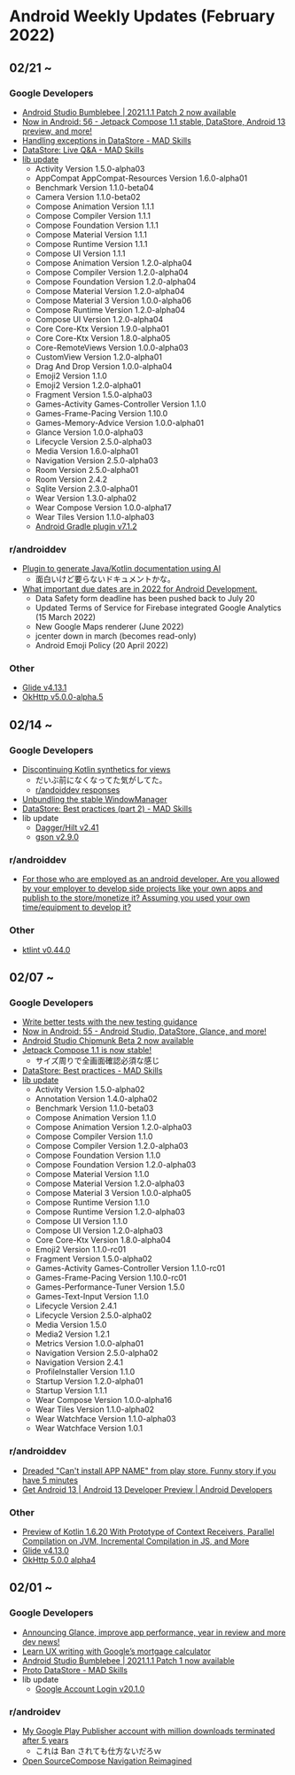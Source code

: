 # Android Weekly Updates (February 2022)

## 02/21 ~

### Google Developers

- [Android Studio Bumblebee | 2021.1.1 Patch 2 now available](https://androidstudio.googleblog.com/2022/02/android-studio-bumblebee-202111-patch-2.html)
- [Now in Android: 56 - Jetpack Compose 1.1 stable, DataStore, Android 13 preview, and more!](https://www.youtube.com/watch?v=cFkYjJbjkSo)
- [Handling exceptions in DataStore - MAD Skills](https://www.youtube.com/watch?v=Q59R8LjR0F8)
- [DataStore: Live Q&A - MAD Skills](https://www.youtube.com/watch?v=kzYKdog9S1k)
- [lib update](https://developer.android.com/jetpack/androidx/versions/all-channel#february_23_2022)
  - Activity Version 1.5.0-alpha03
  - AppCompat AppCompat-Resources Version 1.6.0-alpha01
  - Benchmark Version 1.1.0-beta04
  - Camera Version 1.1.0-beta02
  - Compose Animation Version 1.1.1
  - Compose Compiler Version 1.1.1
  - Compose Foundation Version 1.1.1
  - Compose Material Version 1.1.1
  - Compose Runtime Version 1.1.1
  - Compose UI Version 1.1.1
  - Compose Animation Version 1.2.0-alpha04
  - Compose Compiler Version 1.2.0-alpha04
  - Compose Foundation Version 1.2.0-alpha04
  - Compose Material Version 1.2.0-alpha04
  - Compose Material 3 Version 1.0.0-alpha06
  - Compose Runtime Version 1.2.0-alpha04
  - Compose UI Version 1.2.0-alpha04
  - Core Core-Ktx Version 1.9.0-alpha01
  - Core Core-Ktx Version 1.8.0-alpha05
  - Core-RemoteViews Version 1.0.0-alpha03
  - CustomView Version 1.2.0-alpha01
  - Drag And Drop Version 1.0.0-alpha04
  - Emoji2 Version 1.1.0
  - Emoji2 Version 1.2.0-alpha01
  - Fragment Version 1.5.0-alpha03
  - Games-Activity Games-Controller Version 1.1.0
  - Games-Frame-Pacing Version 1.10.0
  - Games-Memory-Advice Version 1.0.0-alpha01
  - Glance Version 1.0.0-alpha03
  - Lifecycle Version 2.5.0-alpha03
  - Media Version 1.6.0-alpha01
  - Navigation Version 2.5.0-alpha03
  - Room Version 2.5.0-alpha01
  - Room Version 2.4.2
  - Sqlite Version 2.3.0-alpha01
  - Wear Version 1.3.0-alpha02
  - Wear Compose Version 1.0.0-alpha17
  - Wear Tiles Version 1.1.0-alpha03
  - [Android Gradle plugin v7.1.2](https://developer.android.com/studio/releases/gradle-plugin#7-1-0)

### r/androiddev

- [Plugin to generate Java/Kotlin documentation using AI](https://www.reddit.com/r/androiddev/comments/t2axyu/plugin_to_generate_javakotlin_documentation_using/)
  - 面白いけど要らないドキュメントかな。
- [What important due dates are in 2022 for Android Development.](https://www.reddit.com/r/androiddev/comments/t1hs8s/what_important_due_dates_are_in_2022_for_android/)
  - Data Safety form deadline has been pushed back to July 20
  - Updated Terms of Service for Firebase integrated Google Analytics (15 March 2022)
  - New Google Maps renderer (June 2022)
  - jcenter down in march (becomes read-only)
  - Android Emoji Policy (20 April 2022)

### Other

- [Glide v4.13.1](https://github.com/bumptech/glide/releases/tag/v4.13.1)
- [OkHttp v5.0.0-alpha.5](https://square.github.io/okhttp/changelogs/changelog/)

## 02/14 ~

### Google Developers

- [Discontinuing Kotlin synthetics for views](https://android-developers.googleblog.com/2022/02/discontinuing-kotlin-synthetics-for-views.html)
  - だいぶ前になくなってた気がしてた。
  - [r/andoiddev responses](https://www.reddit.com/r/androiddev/comments/sw1xwd/discontinuing_kotlin_synthetics_for_views/)
- [Unbundling the stable WindowManager](https://medium.com/androiddevelopers/unbundling-the-stable-windowmanager-a5471ff2907)
- [DataStore: Best practices (part 2) - MAD Skills](https://www.youtube.com/watch?v=ZqlZnSdSqI4)
- lib update
  - [Dagger/Hilt v2.41](https://github.com/google/dagger/releases)
  - [gson v2.9.0](https://github.com/google/gson/blob/master/CHANGELOG.md)

### r/androiddev

- [For those who are employed as an android developer. Are you allowed by your employer to develop side projects like your own apps and publish to the store/monetize it? Assuming you used your own time/equipment to develop it?](https://www.reddit.com/r/androiddev/comments/sws0s7/for_those_who_are_employed_as_an_android/)

### Other

- [ktlint v0.44.0](https://github.com/pinterest/ktlint/blob/master/CHANGELOG.md)

## 02/07 ~

### Google Developers

- [Write better tests with the new testing guidance](https://android-developers.googleblog.com/2022/02/write-better-tests-with-new-testing.html)
- [Now in Android: 55 - Android Studio, DataStore, Glance, and more!](https://www.youtube.com/watch?v=Hc79sDi3f0U)
- [Android Studio Chipmunk Beta 2 now available](https://androidstudio.googleblog.com/2022/02/android-studio-chipmunk-beta-2-now.html?m=1)
- [Jetpack Compose 1.1 is now stable!](https://android-developers.googleblog.com/2022/02/jetpack-compose-11-now-stable.html)
  - サイズ周りで全画面確認必須な感じ
- [DataStore: Best practices - MAD Skills](https://www.youtube.com/watch?v=S10ci36lBJ4)
- [lib update](https://developer.android.com/jetpack/androidx/versions/all-channel#february_9_2022)
  - Activity Version 1.5.0-alpha02
  - Annotation Version 1.4.0-alpha02
  - Benchmark Version 1.1.0-beta03
  - Compose Animation Version 1.1.0
  - Compose Animation Version 1.2.0-alpha03
  - Compose Compiler Version 1.1.0
  - Compose Compiler Version 1.2.0-alpha03
  - Compose Foundation Version 1.1.0
  - Compose Foundation Version 1.2.0-alpha03
  - Compose Material Version 1.1.0
  - Compose Material Version 1.2.0-alpha03
  - Compose Material 3 Version 1.0.0-alpha05
  - Compose Runtime Version 1.1.0
  - Compose Runtime Version 1.2.0-alpha03
  - Compose UI Version 1.1.0
  - Compose UI Version 1.2.0-alpha03
  - Core Core-Ktx Version 1.8.0-alpha04
  - Emoji2 Version 1.1.0-rc01
  - Fragment Version 1.5.0-alpha02
  - Games-Activity Games-Controller Version 1.1.0-rc01
  - Games-Frame-Pacing Version 1.10.0-rc01
  - Games-Performance-Tuner Version 1.5.0
  - Games-Text-Input Version 1.1.0
  - Lifecycle Version 2.4.1
  - Lifecycle Version 2.5.0-alpha02
  - Media Version 1.5.0
  - Media2 Version 1.2.1
  - Metrics Version 1.0.0-alpha01
  - Navigation Version 2.5.0-alpha02
  - Navigation Version 2.4.1
  - ProfileInstaller Version 1.1.0
  - Startup Version 1.2.0-alpha01
  - Startup Version 1.1.1
  - Wear Compose Version 1.0.0-alpha16
  - Wear Tiles Version 1.1.0-alpha02
  - Wear Watchface Version 1.1.0-alpha03
  - Wear Watchface Version 1.0.1

### r/androiddev

- [Dreaded "Can't install APP NAME" from play store. Funny story if you have 5 minutes](https://www.reddit.com/r/androiddev/comments/sr9xr4/dreaded_cant_install_app_name_from_play_store/)
- [Get Android 13 | Android 13 Developer Preview | Android Developers](https://www.reddit.com/r/androiddev/comments/spd45r/get_android_13_android_13_developer_preview/)

### Other

- [Preview of Kotlin 1.6.20 With Prototype of Context Receivers, Parallel Compilation on JVM, Incremental Compilation in JS, and More](https://blog.jetbrains.com/kotlin/2022/02/kotlin-1-6-20-m1-released/)
- [Glide v4.13.0](https://github.com/bumptech/glide/releases)
- [OkHttp 5.0.0 alpha4](https://github.com/square/okhttp)

## 02/01 ~

### Google Developers

- [Announcing Glance, improve app performance, year in review and more dev news!](https://www.youtube.com/watch?v=QdNP_Q9_5AE)
- [Learn UX writing with Google’s mortgage calculator](https://www.youtube.com/watch?v=hE7EQCg--KY)
- [Android Studio Bumblebee | 2021.1.1 Patch 1 now available](https://androidstudio.googleblog.com/2022/02/android-studio-bumblebee-202111-patch-1.html)
- [Proto DataStore - MAD Skills](https://www.youtube.com/watch?v=aYhgwII6_VM)
- lib update
  - [Google Account Login v20.1.0](https://developers.google.com/android/guides/releases#february_01_2022)

### r/androidev

- [My Google Play Publisher account with million downloads terminated after 5 years](https://www.reddit.com/r/androiddev/comments/skch98/my_google_play_publisher_account_with_million/)
  - これは Ban されても仕方ないだろｗ
- [Open SourceCompose Navigation Reimagined](https://www.reddit.com/r/androiddev/comments/skm69f/compose_navigation_reimagined/)
